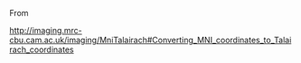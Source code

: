 

From

http://imaging.mrc-cbu.cam.ac.uk/imaging/MniTalairach#Converting_MNI_coordinates_to_Talairach_coordinates

